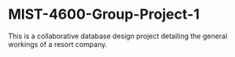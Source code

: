 # MIST-4600-Group-Project-1
This is a collaborative database design project detailing the general workings of a resort company. 
